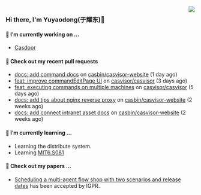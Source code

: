 <img align="right" src="https://github-readme-stats.vercel.app/api?username=leo220yuyaodog&show_icons=true&icon_color=805AD5&text_color=718096&bg_color=ffffff&hide_title=true" />

### Hi there, I'm Yuyaodong(于耀东)👋
#### 🔭 I’m currently working on ...
- [Casdoor](https://github.com/casdoor)

#### 🔨 Check out my recent pull requests

- [docs: add command docs](https://github.com/casbin/casvisor-website/pull/16) on [casbin/casvisor-website](https://github.com/casbin/casvisor-website) (1 day ago)
- [feat: improve commandEditPage UI](https://github.com/casvisor/casvisor/pull/84) on [casvisor/casvisor](https://github.com/casvisor/casvisor) (3 days ago)
- [feat: executing commands on multiple machines](https://github.com/casvisor/casvisor/pull/79) on [casvisor/casvisor](https://github.com/casvisor/casvisor) (5 days ago)
- [docs: add tips about nginx reverse proxy](https://github.com/casbin/casvisor-website/pull/15) on [casbin/casvisor-website](https://github.com/casbin/casvisor-website) (2 weeks ago)
- [docs: add connect intranet asset docs](https://github.com/casbin/casvisor-website/pull/14) on [casbin/casvisor-website](https://github.com/casbin/casvisor-website) (2 weeks ago)

#### 🌱 I’m currently learning ...
- Learning the distribute system.
- Learning [MIT6.S081](https://pdos.csail.mit.edu/6.828/2021/schedule.html)

#### 📜 Check out my papers ...
- [Scheduling a multi-agent flow shop with two scenarios and release dates](https://www.tandfonline.com/doi/full/10.1080/00207543.2023.2188646) has been accepted by IGPR.

